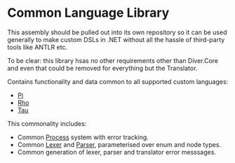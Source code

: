 ﻿# Common Language Library

This assembly should be pulled out into its own repository so it can be used generally to make custom DSLs in .NET without all the hassle of third-party tools like ANTLR etc.

To be clear: this library hsas no other requirements other than Diver.Core and even that could be removed for everything but the Translator.

Contains functionality and data common to all supported custom languages:

* [Pi](../PiLang/Readme.md)
* [Rho](../RhoLang/Readme.md)
* [Tau](../TauLang/Readme.md)

This commonality includes:

* Common [Process](Process.cs) system with error tracking.
* Common [Lexer](LexerCommon.cs) and [Parser](ParserCommon.cs), parameterised over enum and node types.
* Common generation of lexer, parser and translator error messsages.

